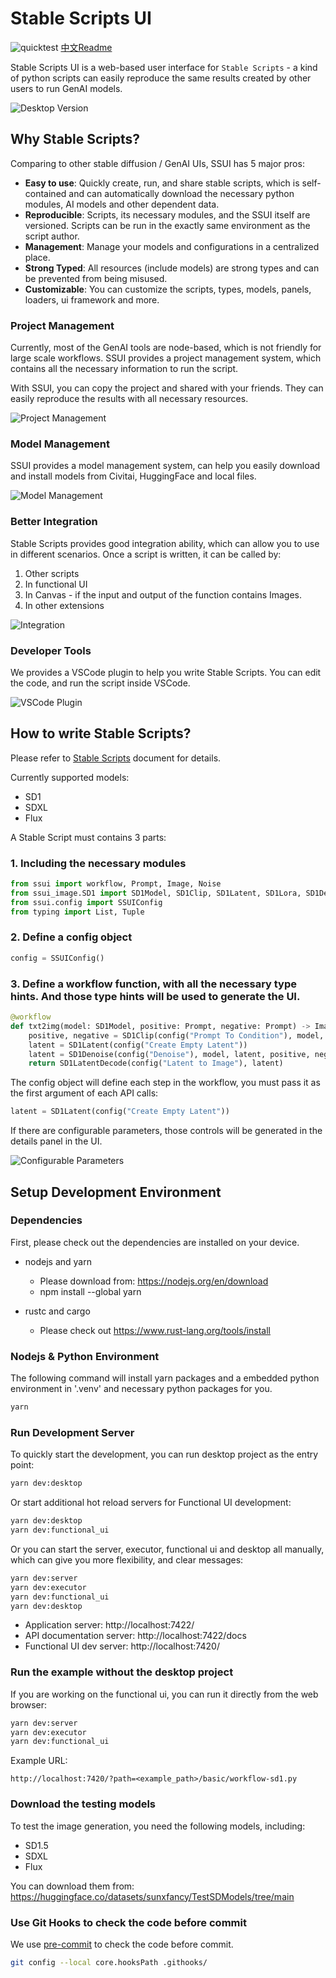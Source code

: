 Stable Scripts UI
====================

![quicktest](https://github.com/sunxfancy/SSUI/actions/workflows/quicktest.yml/badge.svg) [中文Readme](Readme.zh.md)

Stable Scripts UI is a web-based user interface for `Stable Scripts` - a kind of python scripts can easily reproduce the same results created by other users to run GenAI models.


![Desktop Version](doc/images/presentation.png)



## Why Stable Scripts?

Comparing to other stable diffusion / GenAI UIs, SSUI has 5 major pros:

- **Easy to use**: Quickly create, run, and share stable scripts, which is self-contained and can automatically download the necessary python modules, AI models and other dependent data.
- **Reproducible**: Scripts, its necessary modules, and the SSUI itself are versioned. Scripts can be run in the exactly same environment as the script author.
- **Management**: Manage your models and configurations in a centralized place.
- **Strong Typed**: All resources (include models) are strong types and can be prevented from being misused.
- **Customizable**: You can customize the scripts, types, models, panels, loaders, ui framework and more.

### Project Management

Currently, most of the GenAI tools are node-based, which is not friendly for large scale workflows. SSUI provides a project management system, which contains all the necessary information to run the script. 

With SSUI, you can copy the project and shared with your friends. They can easily reproduce the results with all necessary resources.

![Project Management](doc/images/SSUI-project.gif)

### Model Management

SSUI provides a model management system, can help you easily download and install models from Civitai, HuggingFace and local files.

![Model Management](doc/images/SSUI-model-adding.gif)


### Better Integration

Stable Scripts provides good integration ability, which can allow you to use in different scenarios. Once a script is written, it can be called by:
1. Other scripts
2. In functional UI
3. In Canvas - if the input and output of the function contains Images.
4. In other extensions 

![Integration](doc/images/SSUI-callable-use-case.gif)

### Developer Tools

We provides a VSCode plugin to help you write Stable Scripts. You can edit the code, and run the script inside VSCode.

![VSCode Plugin](doc/images/vscode-plugin.png)


## How to write Stable Scripts?

Please refer to [Stable Scripts](doc/StableScripts.en.md) document for details.

Currently supported models:
- SD1
- SDXL
- Flux

A Stable Script must contains 3 parts:

### 1. Including the necessary modules
```python
from ssui import workflow, Prompt, Image, Noise
from ssui_image.SD1 import SD1Model, SD1Clip, SD1Latent, SD1Lora, SD1Denoise, SD1LatentDecode, SD1IPAdapter
from ssui.config import SSUIConfig
from typing import List, Tuple
```

### 2. Define a config object
```python
config = SSUIConfig()
```

### 3. Define a workflow function, with all the necessary type hints. And those type hints will be used to generate the UI.
```python
@workflow
def txt2img(model: SD1Model, positive: Prompt, negative: Prompt) -> Image:
    positive, negative = SD1Clip(config("Prompt To Condition"), model, positive, negative)
    latent = SD1Latent(config("Create Empty Latent"))
    latent = SD1Denoise(config("Denoise"), model, latent, positive, negative)
    return SD1LatentDecode(config("Latent to Image"), latent)
```

The config object will define each step in the workflow, you must pass it as the first argument of each API calls:

```python
latent = SD1Latent(config("Create Empty Latent"))
```
If there are configurable parameters, those controls will be generated in the details panel in the UI.

![Configurable Parameters](doc/images/details-panel.png)

## Setup Development Environment

### Dependencies

First, please check out the dependencies are installed on your device.

- nodejs and yarn
  - Please download from: https://nodejs.org/en/download
  - npm install --global yarn

- rustc and cargo
  - Please check out https://www.rust-lang.org/tools/install


### Nodejs & Python Environment

The following command will install yarn packages and a embedded python environment in '.venv' and necessary python packages for you.

```bash
yarn
```


### Run Development Server

To quickly start the development, you can run desktop project as the entry point:
```bash
yarn dev:desktop
```

Or start additional hot reload servers for Functional UI development:
```bash
yarn dev:desktop
yarn dev:functional_ui
```

Or you can start the server, executor, functional ui and desktop all manually, which can give you more flexibility, and clear messages:

```bash
yarn dev:server
yarn dev:executor
yarn dev:functional_ui
yarn dev:desktop
```

- Application server: http://localhost:7422/
- API documentation server: http://localhost:7422/docs
- Functional UI dev server: http://localhost:7420/

### Run the example without the desktop project

If you are working on the functional ui, you can run it directly from the web browser:

```bash
yarn dev:server
yarn dev:executor
yarn dev:functional_ui
```

Example URL: 
```
http://localhost:7420/?path=<example_path>/basic/workflow-sd1.py
```

### Download the testing models

To test the image generation, you need the following models, including:

- SD1.5
- SDXL
- Flux

You can download them from:
https://huggingface.co/datasets/sunxfancy/TestSDModels/tree/main


### Use Git Hooks to check the code before commit

We use [pre-commit](https://git-scm.com/book/ms/v2/Customizing-Git-Git-Hooks) to check the code before commit.

```bash
git config --local core.hooksPath .githooks/
```
